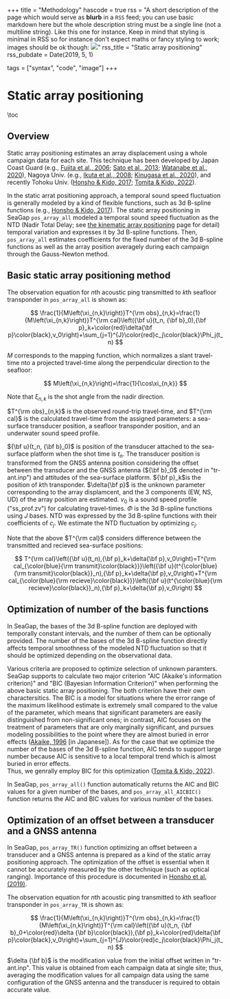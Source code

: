+++
title = "Methodology"
hascode = true
rss = "A short description of the page which would serve as **blurb** in a `RSS` feed; you can use basic markdown here but the whole description string must be a single line (not a multiline string). Like this one for instance. Keep in mind that styling is minimal in RSS so for instance don't expect maths or fancy styling to work; images should be ok though: ![](https://upload.wikimedia.org/wikipedia/en/b/b0/Rick_and_Morty_characters.jpg)"
rss_title = "Static array positioning"
rss_pubdate = Date(2019, 5, 1)

tags = ["syntax", "code", "image"]
+++

# Static array positioning

\toc

## Overview

Static array positioning estimates an array displacement using a whole campaign data for each site.
This technique has been developed by Japan Coast Guard (e.g., [Fujita et al., 2006](https://earth-planets-space.springeropen.com/articles/10.1186/BF03351923); [Sato et al., 2013](https://link.springer.com/article/10.1007/s00190-013-0649-9); [Watanabe et al., 2020](https://www.frontiersin.org/articles/10.3389/feart.2020.597532/full)), Nagoya Univ. (e.g., [Ikuta et al., 2008](https://agupubs.onlinelibrary.wiley.com/doi/full/10.1029/2006JB004875); [Kinugasa et al., 2020](https://progearthplanetsci.springeropen.com/articles/10.1186/s40645-020-00331-5)), and recently Tohoku Univ. ([Honsho & Kido, 2017](https://agupubs.onlinelibrary.wiley.com/doi/full/10.1002/2017JB014733); [Tomita & Kido, 2022](https://earth-planets-space.springeropen.com/articles/10.1186/s40623-022-01740-0)).

In the static arrat positioning approach, a temporal sound speed fluctuation is generally modeled by a kind of flexible functions, such as 3d B-spline functions (e.g., [Honsho & Kido, 2017](https://agupubs.onlinelibrary.wiley.com/doi/full/10.1002/2017JB014733)).
The static array positioning in SeaGap `pos_array_all` modeled a temporal sound speed fluctuation as the NTD (Nadir Total Delay; see [the kinematic array positioning](/methodkinematic/) page for detail) temporal variation and expresses it by 3d B-spline functions.
Then, `pos_array_all` estimates coefficients for the fixed number of the 3d B-spline functions as well as the array position averagely during each campaign through the Gauss-Newton method.

## Basic static array positioning method

The observation equation for $n$th acoustic ping transmitted to $k$th seafloor transponder in `pos_array_all` is shown as:

$$ \frac{1}{M\left(\xi_{n,k}\right)}T^{\rm obs}_{n,k}=\frac{1}{M\left(\xi_{n,k}\right)}T^{\rm cal}\left({\bf u}(t_n, {\bf b}_0),{\bf p}_k+\color{red}\delta{\bf p}\color{black},v_0\right)+\sum_{j=1}^{J}\color{red}c_j\color{black}\Phi_j(t_n) $$

$M$ corresponds to the mapping function, which normalizes a slant travel-time nto a projected travel-time along the perpendicular direction to the seafloor:

$$ M\left(\xi_{n,k}\right)=\frac{1}{\cos\xi_{n,k}} $$

Note that $\xi_{n,k}$ is the shot angle from the nadir direction. 

$T^{\rm obs}_{n,k}$ is the observed round-trip travel-time, and $T^{\rm cal}$ is the calculated travel-time from the assigned parameters: a sea-surface transducer position, a seafloor transponder position, and an underwater sound speed profile.

${\bf u}(t_n, {\bf b}_0)$ is position of the transducer attached to the sea-surface platform when the shot time is $t_n$.
The transducer position is transformed from the GNSS antenna position considering the offset between the transducer and the GNSS antenna (${\bf b}_0$ denoted in "tr-ant.inp") and attitudes of the sea-surface platform.
${\bf p}_k$is the position of $k$th transponder.
$\delta{\bf p}$ is the unknown parameter corresponding to the array displamcent, and the 3 components (EW, NS, UD) of the array position are estimated.
$v_0$ is a sound speed profile ("ss\_prof.zv") for calculating travel-times.
$\Phi$ is the 3d B-spline functions using $J$ bases. NTD was expressed by the 3d B-spline functions with their coefficients of $c_j$.
We estimate the NTD fluctuation by optimizing $c_j$.

Note that the above $T^{\rm cal}$ considers difference between the transmitted and recieved sea-surface positions:

$$ T^{\rm cal}\left({\bf u}(t_n),{\bf p}_k+\delta{\bf p},v_0\right)=T^{\rm cal_{\color{blue}{\rm transmit}\color{black}}}\left({\bf u}(t^{\color{blue}{\rm transmit}\color{black}}_n),{\bf p}_k+\delta{\bf p},v_0\right)+T^{\rm cal_{\color{blue}{\rm recieve}\color{black}}}\left({\bf u}(t^{\color{blue}{\rm recieve}\color{black}}_n),{\bf p}_k+\delta{\bf p},v_0\right) $$
## Optimization of number of the basis functions

In SeaGap, the bases of the 3d B-spline function are deployed with temporally constant intervals, and the number of them can be optionally provided. 
The number of the bases of the 3d B-spline function directly affects temporal smoothness of the modeled NTD fluctuation so that it should be optimized depending on the observational data.

Various criteria are proposed to optimize selection of unknown paramters.
SeaGap supports to calculate two major criterion "AIC (Akaike's information criterion)" and "BIC (Bayesian Information Criterion)" when performing the above basic static array positioning.
The both criterion have their own charactersitics.
The BIC is a model for situations where the error range of the maximum likelihood estimate is extremely small compared to the value of the parameter, which means that significant parameters are easily distinguished from non-significant ones; in contrast, AIC focuses on the treatment of parameters that are only marginally significant, and pursues modeling possibilities to the point where they are almost buried in error effects ([Akaike, 1996](https://orsj.org/wp-content/or-archives50/pdf/bul/Vol.41_07_375.pdf) [in Japanese]).
As for the case that we optimize the number of the bases of the 3d B-spline function, AIC tends to support large number because AIC is sensitive to a local temporal trend which is almost buried in error effects.  
Thus, we genrally employ BIC for this optimization ([Tomita & Kido, 2022](https://earth-planets-space.springeropen.com/articles/10.1186/s40623-022-01740-0)).

In SeaGap, `pos_array_all()` function automatically returns the AIC and BIC values for a given number of the bases, and `pos_array_all_AICBIC()` function returns the AIC and BIC values for various number of the bases.

## Optimization of an offset between a transducer and a GNSS antenna

In SeaGap, `pos_array_TR()` function optimizing an offset between a transducer and a GNSS antenna is prepared as a kind of the static array positioning approach.
The optimization of the offset is essential when it cannot be accurately measured by the other technique (such as optical ranging).
Importance of this procedure is documented in [Honsho et al. (2019)](https://agupubs.onlinelibrary.wiley.com/doi/full/10.1029/2018JB017135).

The observation equation for $n$th acoustic ping transmitted to $k$th seafloor transponder in `pos_array_TR` is shown as:

$$ \frac{1}{M\left(\xi_{n,k}\right)}T^{\rm obs}_{n,k}=\frac{1}{M\left(\xi_{n,k}\right)}T^{\rm cal}\left({\bf u}(t_n, {\bf b}_0+\color{red}\delta {\bf b}\color{black}),{\bf p}_k+\color{red}\delta{\bf p}\color{black},v_0\right)+\sum_{j=1}^{J}\color{red}c_j\color{black}\Phi_j(t_n) $$

$\delta {\bf b}$ is the modification value from the initial offset written in "tr-ant.inp".
This value is obtained from each campaign data at single site; thus, averaging the modification values for all campaign data using the same configuration of the GNSS antenna and the transducer is required to obtain accurate value.



